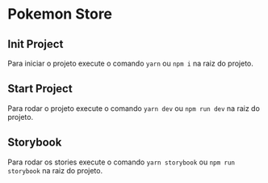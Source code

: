 # Pokemon Store

## Init Project

Para iniciar o projeto execute o comando `yarn` ou `npm i` na raiz do projeto.

## Start Project

Para rodar o projeto execute o comando `yarn dev` ou `npm run dev` na raiz do projeto.

## Storybook

Para rodar os stories execute o comando `yarn storybook` ou `npm run storybook` na raiz do projeto.

